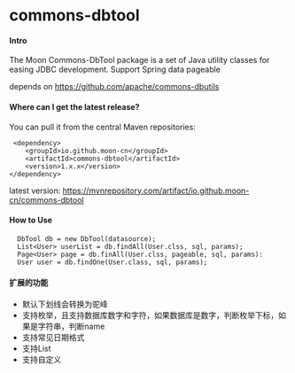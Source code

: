 # commons-dbtool

#### Intro
The Moon Commons-DbTool package is a set of
Java utility classes for easing JDBC development.
Support Spring data pageable

depends on https://github.com/apache/commons-dbutils

#### Where can I get the latest release?
You can pull it from the central Maven repositories:
```
 <dependency>
    <groupId>io.github.moon-cn</groupId>
    <artifactId>commons-dbtool</artifactId>
    <version>1.x.x</version>
</dependency>
```
latest version: https://mvnrepository.com/artifact/io.github.moon-cn/commons-dbtool
#### How to Use


```
  DbTool db = new DbTool(datasource);
  List<User> userList = db.findAll(User.clss, sql, params);
  Page<User> page = db.finAll(User.clss, pageable, sql, params):
  User user = db.findOne(User.class, sql, params);
```


#### 扩展的功能
- 默认下划线会转换为驼峰 
- 支持枚举，且支持数据库数字和字符，如果数据库是数字，判断枚举下标，如果是字符串，判断name
- 支持常见日期格式
- 支持List<String>
- 支持自定义
